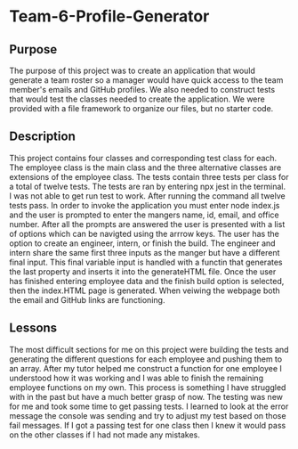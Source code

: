 # Team-6-Profile-Generator


## Purpose
The purpose of this project was to create an application that would generate a team roster so a manager would have quick access to the team member's emails and GitHub profiles. We also needed to construct tests that would test the classes needed to create the application. We were provided with a file framework to organize our files, but no starter code.

## Description
This project contains four classes and corresponding test class for each. The employee class is the main class and the three alternative classes are extensions of the employee class. The tests contain three tests per class for a total of twelve tests. The tests are ran by entering npx jest in the terminal. I was not able to get run test to work. After running the command all twelve tests pass. In order to invoke the application you must enter node index.js and the user is prompted to enter the mangers name, id, email, and office number. After all the prompts are answered the user is presented with a list of options which can be navigted using the arrrow keys. The user has the option to create an engineer, intern, or finish the build. The engineer and intern share the same first three inputs as the manger but have a different final input. This final variable input is handled with a functin that generates the last property and inserts it into the generateHTML file. Once the user has finished entering employee data and the finish build option is selected, then the index.HTML page is generated. When veiwing the webpage both the email and GitHub links are functioning. 


## Lessons
The most difficult sections for me on this project were building the tests and generating the different questions for each employee and pushing them to an array. After my tutor helped me construct a function for one employee I understood how it was working and I was able to finish the remaining employee functions on my own. This process is something I have struggled with in the past but have a much better grasp of now. The testing was new for me and took some time to get passing tests. I learned to look at the error message the console was sending and try to adjust my test based on those fail messages. If I got a passing test for one class then I knew it would pass on the other classes if I had not made any mistakes.